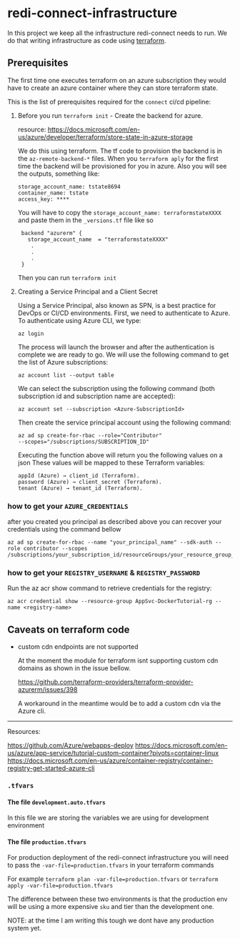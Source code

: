 # redi-connect-infrastructure

In this project we keep all the infrastructure redi-connect needs to run. We do that writing infrastructure as code using [terraform](https://www.terraform.io/).

## Prerequisites

The first time one executes terraform on an azure subscription they would have to create an azure container where they can store terraform state.


This is the list of prerequisites required for the `connect` ci/cd pipeline:

1. Before you run `terraform init` - Create the backend for azure.

    resource:  https://docs.microsoft.com/en-us/azure/developer/terraform/store-state-in-azure-storage
    
    We do this using terraform. The tf code to provision the backend is in the `az-remote-backend-*` files.
    When you `terraform aply` for the first time the backend will be provisioned for you in azure.
    Also you will see the outputs, something like:
    
    ```
    storage_account_name: tstate8694
    container_name: tstate
    access_key: ****
    
    ``` 
    You will have to copy the `storage_account_name: terraformstateXXXX` and paste them in the `_versions.tf` file like so
    ```
     backend "azurerm" {
       storage_account_name  = "terraformstateXXXX"
        .
        .
        .
     }
    ```
    
    Then you can run `terraform init`
    
2. Creating a Service Principal and a Client Secret

    Using a Service Principal, also known as SPN, is a best practice for DevOps or CI/CD environments.
    First, we need to authenticate to Azure. To authenticate using Azure CLI, we type:
    ```
    az login
    ```
    The process will launch the browser and after the authentication is complete we are ready to go.
    We will use the following command to get the list of Azure subscriptions:
    ```
    az account list --output table
    ```
    We can select the subscription using the following command (both subscription id and subscription name are accepted):
    ```
    az account set --subscription <Azure-SubscriptionId>
    ```
    Then create the service principal account using the following command:
    ```
    az ad sp create-for-rbac --role="Contributor" 
    --scopes="/subscriptions/SUBSCRIPTION_ID"
    ```
    Executing the function above will return you the following values on a json
    These values will be mapped to these Terraform variables:
    ```
    appId (Azure) → client_id (Terraform).
    password (Azure) → client_secret (Terraform).
    tenant (Azure) → tenant_id (Terraform).
    ```

### how to get your `AZURE_CREDENTIALS`

after you created you principal as described above you can recover your credentials using the command bellow
```
az ad sp create-for-rbac --name "your_principal_name" --sdk-auth --role contributor --scopes /subscriptions/your_subscription_id/resourceGroups/your_resource_group_name
```

### how to get your `REGISTRY_USERNAME` & `REGISTRY_PASSWORD`

Run the az acr show command to retrieve credentials for the registry:

```
az acr credential show --resource-group AppSvc-DockerTutorial-rg --name <registry-name>
```

## Caveats on terraform code

- custom cdn endpoints are not supported

    At the moment the module for terraform isnt supporting custom cdn domains as shown in the issue bellow.
    
    https://github.com/terraform-providers/terraform-provider-azurerm/issues/398
    
    A workaround in the meantime would be to add a custom cdn via the Azure cli.

----

Resources: 

https://github.com/Azure/webapps-deploy
https://docs.microsoft.com/en-us/azure/app-service/tutorial-custom-container?pivots=container-linux
https://docs.microsoft.com/en-us/azure/container-registry/container-registry-get-started-azure-cli


### `.tfvars`

#### The file `development.auto.tfvars`
In this file we are storing the variables we are using for development environment

#### The file `production.tfvars`
For production deployment of the redi-connect infrastructure you will need to pass the `-var-file=production.tfvars` in your terraform commands

For example `terraform plan -var-file=production.tfvars` or `terraform apply -var-file=production.tfvars` 

The difference between these two environments is that the production env will be using a more expensive `sku` and tier than the development one.

NOTE: at the time I am writing this tough we dont have any production system yet.